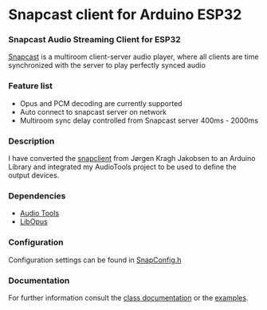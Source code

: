 # Snapcast client for Arduino ESP32

### Snapcast Audio Streaming Client for ESP32

[Snapcast](https://github.com/badaix/snapcast) is a multiroom client-server audio player, where all clients are time synchronized with the server to play perfectly synced audio

### Feature list

- Opus and PCM decoding are currently supported
- Auto connect to snapcast server on network
- Multiroom sync delay controlled from Snapcast server 400ms - 2000ms

### Description

I have converted the [snapclient](https://github.com/jorgenkraghjakobsen/snapclient) from Jørgen Kragh Jakobsen to an Arduino Library and integrated my AudioTools project to be used to define the output devices.

### Dependencies

- [Audio Tools](https://github.com/pschatzmann/arduino-audio-tools)
- [LibOpus](https://github.com/pschatzmann/arduino-libopus)


### Configuration

Configuration settings can be found in [SnapConfig.h](https://github.com/pschatzmann/arduino-snapcast/blob/main/src/SnapConfig.h)

### Documentation

For further information consult the [class documentation](https://pschatzmann.github.io/html/annotated.html) or the [examples](examples/).


